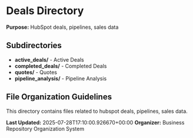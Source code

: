 # Deals Directory

**Purpose:** HubSpot deals, pipelines, sales data

## Subdirectories

- **active_deals/** - Active Deals
- **completed_deals/** - Completed Deals
- **quotes/** - Quotes
- **pipeline_analysis/** - Pipeline Analysis

## File Organization Guidelines

This directory contains files related to hubspot deals, pipelines, sales data.

**Last Updated:** 2025-07-28T17:10:00.926670+00:00
**Organizer:** Business Repository Organization System
